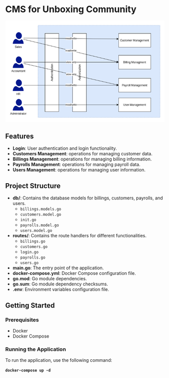 # CMS for Unboxing Community

![Logo](./working.png)

## Features

- **Login**: User authentication and login functionality.
- **Customers Management**: operations for managing customer data.
- **Billings Management**: operations for managing billing information.
- **Payrolls Management**: operations for managing payroll data.
- **Users Management**: operations for managing user information.

## Project Structure

- **db/**: Contains the database models for billings, customers, payrolls, and users.
  - `billings.models.go`
  - `customers.model.go`
  - `init.go`
  - `payrolls.model.go`
  - `users.model.go`
- **routes/**: Contains the route handlers for different functionalities.
  - `billings.go`
  - `customers.go`
  - `login.go`
  - `payrolls.go`
  - `users.go`
- **main.go**: The entry point of the application.
- **docker-compose.yml**: Docker Compose configuration file.
- **go.mod**: Go module dependencies.
- **go.sum**: Go module dependency checksums.
- **.env**: Environment variables configuration file.

## Getting Started

### Prerequisites

- Docker
- Docker Compose

### Running the Application

To run the application, use the following command:

**`docker-compose up -d`**
